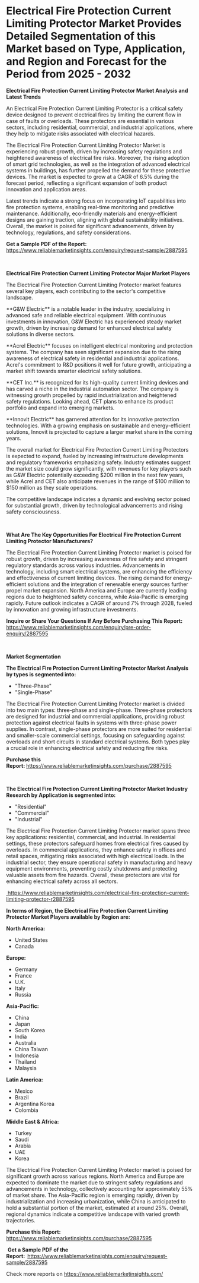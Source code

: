 <p><h1>Electrical Fire Protection Current Limiting Protector Market Provides Detailed Segmentation of this Market based on Type, Application, and Region and Forecast for the Period from 2025 - 2032</h1></p><p><strong>Electrical Fire Protection Current Limiting Protector Market Analysis and Latest Trends</strong></p>
<p><p>An Electrical Fire Protection Current Limiting Protector is a critical safety device designed to prevent electrical fires by limiting the current flow in case of faults or overloads. These protectors are essential in various sectors, including residential, commercial, and industrial applications, where they help to mitigate risks associated with electrical hazards.</p><p>The Electrical Fire Protection Current Limiting Protector Market is experiencing robust growth, driven by increasing safety regulations and heightened awareness of electrical fire risks. Moreover, the rising adoption of smart grid technologies, as well as the integration of advanced electrical systems in buildings, has further propelled the demand for these protective devices. The market is expected to grow at a CAGR of 6.5% during the forecast period, reflecting a significant expansion of both product innovation and application areas.</p><p>Latest trends indicate a strong focus on incorporating IoT capabilities into fire protection systems, enabling real-time monitoring and predictive maintenance. Additionally, eco-friendly materials and energy-efficient designs are gaining traction, aligning with global sustainability initiatives. Overall, the market is poised for significant advancements, driven by technology, regulations, and safety considerations.</p></p>
<p><strong>Get a Sample PDF of the Report:&nbsp;</strong> <a href="https://www.reliablemarketinsights.com/enquiry/request-sample/2887595?utm_campaign=3223&utm_medium=2&utm_source=Github&utm_content=ia&utm_term=14032025&utm_id=electrical-fire-protection-current-limiting-protector">https://www.reliablemarketinsights.com/enquiry/request-sample/2887595</a></p>
<p>&nbsp;</p>
<p><strong>Electrical Fire Protection Current Limiting Protector Major Market Players</strong></p>
<p><p>The Electrical Fire Protection Current Limiting Protector market features several key players, each contributing to the sector's competitive landscape. </p><p>**G&W Electric** is a notable leader in the industry, specializing in advanced safe and reliable electrical equipment. With continuous investments in innovation, G&W Electric has experienced steady market growth, driven by increasing demand for enhanced electrical safety solutions in diverse sectors. </p><p>**Acrel Electric** focuses on intelligent electrical monitoring and protection systems. The company has seen significant expansion due to the rising awareness of electrical safety in residential and industrial applications. Acrel's commitment to R&D positions it well for future growth, anticipating a market shift towards smarter electrical safety solutions.</p><p>**CET Inc.** is recognized for its high-quality current limiting devices and has carved a niche in the industrial automation sector. The company is witnessing growth propelled by rapid industrialization and heightened safety regulations. Looking ahead, CET plans to enhance its product portfolio and expand into emerging markets.</p><p>**Innovit Electric** has garnered attention for its innovative protection technologies. With a growing emphasis on sustainable and energy-efficient solutions, Innovit is projected to capture a larger market share in the coming years. </p><p>The overall market for Electrical Fire Protection Current Limiting Protectors is expected to expand, fueled by increasing infrastructure developments and regulatory frameworks emphasizing safety. Industry estimates suggest the market size could grow significantly, with revenues for key players such as G&W Electric potentially exceeding $200 million in the next few years, while Acrel and CET also anticipate revenues in the range of $100 million to $150 million as they scale operations. </p><p>The competitive landscape indicates a dynamic and evolving sector poised for substantial growth, driven by technological advancements and rising safety consciousness.</p></p>
<p>&nbsp;</p>
<p><strong>What Are The Key Opportunities For Electrical Fire Protection Current Limiting Protector Manufacturers?</strong></p>
<p><p>The Electrical Fire Protection Current Limiting Protector market is poised for robust growth, driven by increasing awareness of fire safety and stringent regulatory standards across various industries. Advancements in technology, including smart electrical systems, are enhancing the efficiency and effectiveness of current limiting devices. The rising demand for energy-efficient solutions and the integration of renewable energy sources further propel market expansion. North America and Europe are currently leading regions due to heightened safety concerns, while Asia-Pacific is emerging rapidly. Future outlook indicates a CAGR of around 7% through 2028, fueled by innovation and growing infrastructure investments.</p></p>
<p><strong>Inquire or Share Your Questions If Any Before Purchasing This Report:</strong> <a href="https://www.reliablemarketinsights.com/enquiry/pre-order-enquiry/2887595?utm_campaign=3223&utm_medium=2&utm_source=Github&utm_content=ia&utm_term=14032025&utm_id=electrical-fire-protection-current-limiting-protector">https://www.reliablemarketinsights.com/enquiry/pre-order-enquiry/2887595</a></p>
<p>&nbsp;</p>
<p><strong>Market Segmentation</strong></p>
<p><strong>The Electrical Fire Protection Current Limiting Protector Market Analysis by types is segmented into:</strong></p>
<p><ul><li>"Three-Phase"</li><li>"Single-Phase"</li></ul></p>
<p><p>The Electrical Fire Protection Current Limiting Protector market is divided into two main types: three-phase and single-phase. Three-phase protectors are designed for industrial and commercial applications, providing robust protection against electrical faults in systems with three-phase power supplies. In contrast, single-phase protectors are more suited for residential and smaller-scale commercial settings, focusing on safeguarding against overloads and short circuits in standard electrical systems. Both types play a crucial role in enhancing electrical safety and reducing fire risks.</p></p>
<p><strong>Purchase this Report:&nbsp;</strong><a href="https://www.reliablemarketinsights.com/purchase/2887595?utm_campaign=3223&utm_medium=2&utm_source=Github&utm_content=ia&utm_term=14032025&utm_id=electrical-fire-protection-current-limiting-protector">https://www.reliablemarketinsights.com/purchase/2887595</a></p>
<p>&nbsp;</p>
<p><strong>The Electrical Fire Protection Current Limiting Protector Market Industry Research by Application is segmented into:</strong></p>
<p><ul><li>"Residential"</li><li>"Commercial"</li><li>"Industrial"</li></ul></p>
<p><p>The Electrical Fire Protection Current Limiting Protector market spans three key applications: residential, commercial, and industrial. In residential settings, these protectors safeguard homes from electrical fires caused by overloads. In commercial applications, they enhance safety in offices and retail spaces, mitigating risks associated with high electrical loads. In the industrial sector, they ensure operational safety in manufacturing and heavy equipment environments, preventing costly shutdowns and protecting valuable assets from fire hazards. Overall, these protectors are vital for enhancing electrical safety across all sectors.</p></p>
<p><a href="https://www.reliablemarketinsights.com/electrical-fire-protection-current-limiting-protector-r2887595?utm_campaign=3223&utm_medium=2&utm_source=Github&utm_content=ia&utm_term=14032025&utm_id=electrical-fire-protection-current-limiting-protector">&nbsp;https://www.reliablemarketinsights.com/electrical-fire-protection-current-limiting-protector-r2887595</a></p>
<p><strong>In terms of Region, the Electrical Fire Protection Current Limiting Protector Market Players available by Region are:</strong></p>
<p>
    <p> <strong> North America: </strong>
        <ul>
            <li>United States</li>
            <li>Canada</li>
        </ul>
        </p> 
    <p> <strong> Europe: </strong>
        <ul>
            <li>Germany</li>
            <li>France</li>
            <li>U.K.</li>
            <li>Italy</li>
            <li>Russia</li>
        </ul>
        </p> 
    <p> <strong> Asia-Pacific: </strong>
        <ul>
            <li>China</li>
            <li>Japan</li>
            <li>South Korea</li>
            <li>India</li>
            <li>Australia</li>
            <li>China Taiwan</li>
            <li>Indonesia</li>
            <li>Thailand</li>
            <li>Malaysia</li>
        </ul>
        </p> 
    <p> <strong> Latin America: </strong>
        <ul>
            <li>Mexico</li>
            <li>Brazil</li>
            <li>Argentina Korea</li>
            <li>Colombia</li>
        </ul>
        </p> 
    <p> <strong> Middle East & Africa: </strong>
        <ul>
            <li>Turkey</li>
            <li>Saudi</li>
            <li>Arabia</li>
            <li>UAE</li>
            <li>Korea</li>
        </ul>
    </p>
    </p>
<p><p>The Electrical Fire Protection Current Limiting Protector market is poised for significant growth across various regions. North America and Europe are expected to dominate the market due to stringent safety regulations and advancements in technology, collectively accounting for approximately 55% of market share. The Asia-Pacific region is emerging rapidly, driven by industrialization and increasing urbanization, while China is anticipated to hold a substantial portion of the market, estimated at around 25%. Overall, regional dynamics indicate a competitive landscape with varied growth trajectories.</p></p>
<p><strong>Purchase this Report: </strong><a href="https://www.reliablemarketinsights.com/purchase/2887595?utm_campaign=3223&utm_medium=2&utm_source=Github&utm_content=ia&utm_term=14032025&utm_id=electrical-fire-protection-current-limiting-protector">https://www.reliablemarketinsights.com/purchase/2887595</a></p>
<p>&nbsp;<strong>Get a Sample PDF of the Report:&nbsp;&nbsp;</strong><a href="https://www.reliablemarketinsights.com/enquiry/request-sample/2887595?utm_campaign=3223&utm_medium=2&utm_source=Github&utm_content=ia&utm_term=14032025&utm_id=electrical-fire-protection-current-limiting-protector">https://www.reliablemarketinsights.com/enquiry/request-sample/2887595</a></p>
<p><strong></strong></p>
<p>Check more reports on <a href="https://www.reliablemarketinsights.com/?utm_campaign=3223&utm_medium=2&utm_source=Github&utm_content=ia&utm_term=14032025&utm_id=electrical-fire-protection-current-limiting-protector">https://www.reliablemarketinsights.com/</a></p>